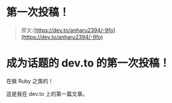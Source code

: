 # 第一次投稿！

> 原文:[https://dev.to/anharu2394/-9fo](https://dev.to/anharu2394/-9fo)

# 成为话题的 dev.to 的第一次投稿！

在做 Ruby 之类的！

这是我在 dev.to 上的第一篇文章。